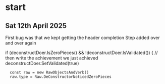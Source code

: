 # start

## Sat 12th April 2025

First bug was that we kept getting the header completion Step added over and over again

  if (deconstructDoer.IsZeroPieces() && !deconstructDoer.IsValidated()) {
      // then write the achievement we just achieved
      deconstructDoer.SetValidated(true)

      const raw = new RawObjectsAndVerb()
      raw.type = Raw.DeConstructorNoticedZeroPieces